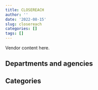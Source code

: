 ```yaml
---
title: CLOSEREACH
author: ''
date: '2022-08-15'
slug: closereach
categories: []
tags: []
---
```


<script src="/rmarkdown-libs/htmlwidgets/htmlwidgets.js"></script>
<link href="/rmarkdown-libs/datatables-css/datatables-crosstalk.css" rel="stylesheet" />
<script src="/rmarkdown-libs/datatables-binding/datatables.js"></script>
<script src="/rmarkdown-libs/jquery/jquery-3.6.0.min.js"></script>
<link href="/rmarkdown-libs/dt-core-bootstrap/css/dataTables.bootstrap.min.css" rel="stylesheet" />
<link href="/rmarkdown-libs/dt-core-bootstrap/css/dataTables.bootstrap.extra.css" rel="stylesheet" />
<script src="/rmarkdown-libs/dt-core-bootstrap/js/jquery.dataTables.min.js"></script>
<script src="/rmarkdown-libs/dt-core-bootstrap/js/dataTables.bootstrap.min.js"></script>
<link href="/rmarkdown-libs/crosstalk/css/crosstalk.min.css" rel="stylesheet" />
<script src="/rmarkdown-libs/crosstalk/js/crosstalk.min.js"></script>
<script src="/rmarkdown-libs/htmlwidgets/htmlwidgets.js"></script>
<link href="/rmarkdown-libs/datatables-css/datatables-crosstalk.css" rel="stylesheet" />
<script src="/rmarkdown-libs/datatables-binding/datatables.js"></script>
<script src="/rmarkdown-libs/jquery/jquery-3.6.0.min.js"></script>
<link href="/rmarkdown-libs/dt-core-bootstrap/css/dataTables.bootstrap.min.css" rel="stylesheet" />
<link href="/rmarkdown-libs/dt-core-bootstrap/css/dataTables.bootstrap.extra.css" rel="stylesheet" />
<script src="/rmarkdown-libs/dt-core-bootstrap/js/jquery.dataTables.min.js"></script>
<script src="/rmarkdown-libs/dt-core-bootstrap/js/dataTables.bootstrap.min.js"></script>
<link href="/rmarkdown-libs/crosstalk/css/crosstalk.min.css" rel="stylesheet" />
<script src="/rmarkdown-libs/crosstalk/js/crosstalk.min.js"></script>

Vendor content here.

## Departments and agencies

<div id="htmlwidget-1" style="width:100%;height:auto;" class="datatables html-widget"></div>
<script type="application/json" data-for="htmlwidget-1">{"x":{"style":"bootstrap","filter":"none","vertical":false,"data":[["<a href=\"/departments/aafc-aac/\">Agriculture and Agri-Food Canada<\/a>","<a href=\"/departments/cbsa-asfc/\">Canada Border Services Agency<\/a>","<a href=\"/departments/cfia-acia/\">Canadian Food Inspection Agency<\/a>","<a href=\"/departments/cra-arc/\">Canada Revenue Agency<\/a>","<a href=\"/departments/cta-otc/\">Canadian Transportation Agency<\/a>","<a href=\"/departments/dfatd-maecd/\">Global Affairs Canada<\/a>","<a href=\"/departments/dnd-mdn/\">National Defence<\/a>","<a href=\"/departments/elections/\">Elections Canada<\/a>","<a href=\"/departments/esdc-edsc/\">Employment and Social Development Canada<\/a>","<a href=\"/departments/hc-sc/\">Health Canada<\/a>","<a href=\"/departments/ic/\">Innovation, Science and Economic Development Canada<\/a>","<a href=\"/departments/infc/\">Infrastructure Canada<\/a>","<a href=\"/departments/irb-cisr/\">Immigration and Refugee Board of Canada<\/a>","<a href=\"/departments/lac-bac/\">Library and Archives Canada<\/a>","<a href=\"/departments/nrc-cnrc/\">National Research Council Canada<\/a>","<a href=\"/departments/pwgsc-tpsgc/\">Public Services and Procurement Canada<\/a>","<a href=\"/departments/rcmp-grc/\">Royal Canadian Mounted Police<\/a>","<a href=\"/departments/ssc-spc/\">Shared Services Canada<\/a>","<a href=\"/departments/tbs-sct/\">Treasury Board of Canada Secretariat<\/a>","<a href=\"/departments/tc/\">Transport Canada<\/a>","<a href=\"/departments/vac-acc/\">Veterans Affairs Canada<\/a>"],[null,"$    93,169.17","$       699.04","$   166,745.54",null,"$    15,577.76","$ 1,088,038.26",null,"$   415,754.07","$     9,733.48","$    42,579.40",null,null,"$     7,275.72","$    40,133.30","$    83,508.95",null,"$   159,652.74","$    52,836.70","$   245,589.98",null],["$       364.56","$   108,157.15","$    85,049.40","$   166,745.54","$    22,830.94",null,"$   849,568.60","$   130,611.35","$   429,788.17","$   175,808.16","$    43,162.68","$   121,472.61",null,null,"$    54,704.85","$   121,123.49","$    45,186.06","$ 1,060,622.32","$   733,572.30","$     2,991.37","$    24,874.00"],["$    32,993.04","$   182,985.08","$    14,213.74","$   167,202.38",null,"$    28,542.87","$   647,456.18","$   253,358.78","$   496,079.02","$    53,792.36",null,"$   198,477.58",null,null,"$   210,733.24","$   152,970.07","$    45,685.36","$   881,063.64","$   241,802.53","$    17,899.20","$    24,874.00"],[null,"$   168,457.12",null,"$   166,745.54",null,"$    44,692.67","$ 1,036,782.85","$   227,352.81","$   613,621.84",null,"$    29,503.88","$   197,935.29","$   288,426.44",null,"$   520,791.38","$   152,552.12","$    45,560.53","$   380,205.00","$   438,513.91",null,"$    25,764.00"]],"container":"<table class=\"table table-striped table-hover row-border order-column display\">\n  <thead>\n    <tr>\n      <th>Department<\/th>\n      <th>2017-2018<\/th>\n      <th>2018-2019<\/th>\n      <th>2019-2020<\/th>\n      <th>2020-2021<\/th>\n    <\/tr>\n  <\/thead>\n<\/table>","options":{"order":[[4,"desc"]],"pageLength":10,"autoWidth":true,"columnDefs":[],"orderClasses":false}},"evals":[],"jsHooks":[]}</script>

## Categories

<div id="htmlwidget-2" style="width:100%;height:auto;" class="datatables html-widget"></div>
<script type="application/json" data-for="htmlwidget-2">{"x":{"style":"bootstrap","filter":"none","vertical":false,"data":[["<a href=\"/categories/1_facilities_and_construction/\">Facilities and construction<\/a>","<a href=\"/categories/10_office_management/\">Office management<\/a>","<a href=\"/categories/11_defence/\">Defence<\/a>","<a href=\"/categories/2_professional_services/\">Professional services<\/a>","<a href=\"/categories/3_information_technology/\">Information technology<\/a>","<a href=\"/categories/9_human_capital/\">Human capital<\/a>"],["$   249,233.49",null,"$   211,223.32","$   837,193.20","$ 1,123,644.09",null],["$   251,838.78",null,"$   319,894.90","$ 1,743,591.45","$ 1,840,287.03","$    21,021.39"],["$   206,686.65",null,"$   312,267.60","$   530,048.14","$ 2,576,718.66","$    24,408.00"],["$   206,121.94","$    60,828.58","$   475,248.47","$   929,416.21","$ 2,608,338.18","$    56,952.00"]],"container":"<table class=\"table table-striped table-hover row-border order-column display\">\n  <thead>\n    <tr>\n      <th>Category<\/th>\n      <th>2017-2018<\/th>\n      <th>2018-2019<\/th>\n      <th>2019-2020<\/th>\n      <th>2020-2021<\/th>\n    <\/tr>\n  <\/thead>\n<\/table>","options":{"order":[[4,"desc"]],"pageLength":20,"autoWidth":true,"columnDefs":[],"orderClasses":false,"lengthMenu":[10,20,25,50,100]}},"evals":[],"jsHooks":[]}</script>
